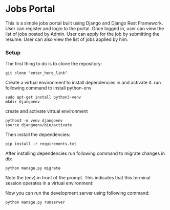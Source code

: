# Jobs Portal
This is a simple jobs portal built using Django and Django Rest Framework. 
User can register and login to the portal. Once logged in, user can view the list of jobs posted by Admin. 
User can apply for the job by submitting the resume. User can also view the list of jobs applied by him.

### Setup

The first thing to do is to clone the repository:
```shell
git clone "enter_here_link"
```
Create a virtual environment to install dependencies in and activate it:
run following command to install python-env

```shell
sudo apt-get install python3-venv  
mkdir djangoenv
```

create and activate virtual environment

```shell
python3 -m venv djangoenv 
source djangoenv/bin/activate 
```
Then install the dependencies:

```shell
pip install -r requirements.txt
```

After installing dependencies run following command to migrate changes in db:

```shell
python manage.py migrate
```

Note the (env) in front of the prompt. This indicates that this terminal session operates in a virtual environment:

Now you can run the development server using following command:

```shell
python manage.py runserver
```


